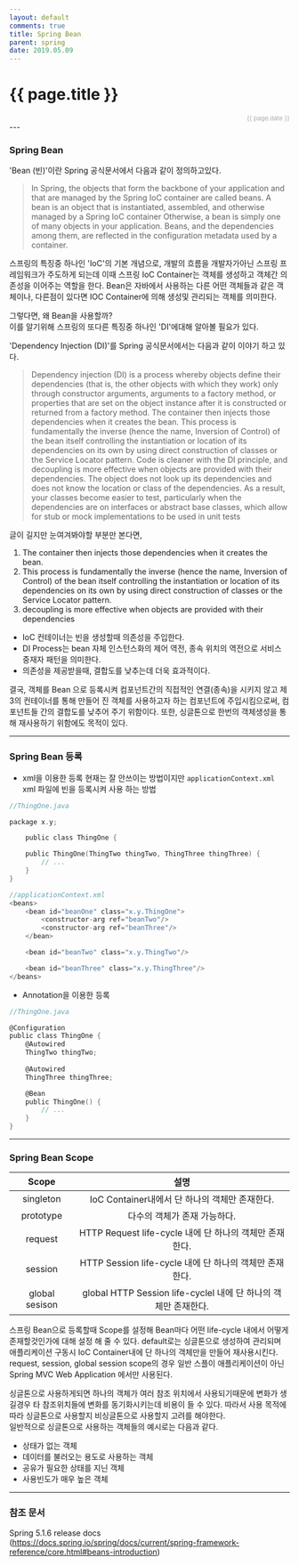 ```yaml
---
layout: default
comments: true
title: Spring Bean
parent: spring
date: 2019.05.09
---
```


<h1>{{ page.title }}</h1>  
<div style="text-align:right; font-size:11px; color:#aaa">{{ page.date }} </div>
---

### Spring Bean 
'Bean (빈)'이란 Spring 공식문서에서 다음과 같이 정의하고있다.    

> In Spring, the objects that form the backbone of your application and that are managed by the Spring IoC container are called beans. A bean is an object that is instantiated, assembled, and otherwise managed by a Spring IoC container Otherwise, a bean is simply one of many objects in your application. Beans, and the dependencies among them, are reflected in the configuration metadata used by a container.  
   
    
    
스프링의 특징중 하나인 'IoC'의 기본 개념으로, 개발의 흐름을 개발자가아닌 스프링 프레임워크가 주도하게 되는데 이때 스프링 IoC Container는 객체를 생성하고 객체간 의존성을 이어주는 역할을 한다.  Bean은 자바에서 사용하는 다른 어떤 객체들과 같은 객체이나, 다른점이 있다면 IOC Container에 의해 생성및 관리되는 객체를 의미한다.  

그렇다면, 왜 Bean을 사용할까?  
이를 알기위해 스프링의 또다른 특징중 하나인 'DI'에대해 알아볼 필요가 있다. 

'Dependency Injection (DI)'를 Spring 공식문서에서는 다음과 같이 이야기 하고 있다.

> Dependency injection (DI) is a process whereby objects define their dependencies (that is, the other objects with which they work) only through constructor arguments, arguments to a factory method, or properties that are set on the object instance after it is constructed or returned from a factory method. The container then injects those dependencies when it creates the bean. This process is fundamentally the inverse (hence the name, Inversion of Control) of the bean itself controlling the instantiation or location of its dependencies on its own by using direct construction of classes or the Service Locator pattern.
> Code is cleaner with the DI principle, and decoupling is more effective when objects are provided with their dependencies. The object does not look up its dependencies and does not know the location or class of the dependencies. As a result, your classes become easier to test, particularly when the dependencies are on interfaces or abstract base classes, which allow for stub or mock implementations to be used in unit tests    
   
    
  
글이 길지만 눈여겨봐야할 부분만 본다면, 
1. The container then injects those dependencies when it creates the bean.
2. This process is fundamentally the inverse (hence the name, Inversion of Control) of the bean itself controlling the instantiation or location of its dependencies on its own by using direct construction of classes or the Service Locator pattern.
3. decoupling is more effective when objects are provided with their dependencies

-  IoC 컨테이너는 빈을 생성할때 의존성을 주입한다.
- DI Process는 bean 자체 인스턴스화의 제어 역전, 종속 위치의 역전으로 서비스 중재자 패턴을 의미한다.
- 의존성을 제공받을때, 결합도를 낮추는데 더욱 효과적이다.

결국, 객체를 Bean 으로 등록시켜 컴포넌트간의 직접적인 연결(종속)을 시키지 않고 제3의 컨테이너를 통해 만들어 진 객체를 사용하고자 하는 컴포넌트에 주입시킴으로써, 컴포넌트들 간의 결합도를 낮추어 주기 위함이다.  또한, 싱글톤으로 한번의 객체생성을 통해 재사용하기 위함에도 목적이 있다.

---

### Spring Bean 등록
- xml을 이용한 등록
현재는 잘 안쓰이는 방법이지만 `applicationContext.xml` xml 파일에 빈을 등록시켜 사용 하는 방법

```c
//ThingOne.java

package x.y;

    public class ThingOne {

    public ThingOne(ThingTwo thingTwo, ThingThree thingThree) {
        // ...
    }
}
```  
```c
//applicationContext.xml
<beans>
    <bean id="beanOne" class="x.y.ThingOne">
        <constructor-arg ref="beanTwo"/>
        <constructor-arg ref="beanThree"/>
    </bean>

    <bean id="beanTwo" class="x.y.ThingTwo"/>

    <bean id="beanThree" class="x.y.ThingThree"/>
</beans>
```  

- Annotation을 이용한 등록
```c
//ThingOne.java

@Configuration
public class ThingOne {
    @Autowired 
    ThingTwo thingTwo;
    
    @Autowired
    ThingThree thingThree;

    @Bean
    public ThingOne() {
        // ...
    }
}
```  

---

### Spring Bean Scope

|Scope|설명|
|:--:|:--:|
|singleton|IoC Container내에서 단 하나의 객체만 존재한다.|
|prototype|다수의 객체가 존재 가능하다.|
|request|HTTP Request life-cycle 내에 단 하나의 객체만 존재한다.|
|session|HTTP Session life-cycle 내에 단 하나의 객체만 존재한다.|
|global sesison|global HTTP Session life-cyclel 내에 단 하나의 객체만 존재한다.|
  
스프링 Bean으로 등록할때 Scope를 설정해 Bean마다 어떤 life-cycle 내에서 어떻게 존재할것인가에 대해 설정 해 줄 수 있다. default로는 싱글톤으로 생성하여 관리되며 애플리케이션 구동시 IoC Container내에 단 하나의 객체만을 만들어 재사용시킨다. request, session, global session scope의 경우 일반 스플이 애플리케이션이 아닌 Spring MVC Web Application 에서만 사용된다.

싱글톤으로 사용하게되면 하나의 객체가 여러 참조 위치에서 사용되기때문에 변화가 생길경우 타 참조위치들에 변화를 동기화시키는데 비용이 들 수 있다. 따라서 사용 목적에 따라 싱글톤으로 사용할지 비싱글톤으로 사용할지 고려를 해야한다.  
일반적으로 싱글톤으로 사용하는 객체들의 예시로는 다음과 같다.  
- 상태가 없는 객체 
- 데이터를 불러오는 용도로 사용하는 객체
- 공유가 필요한 상태를 지닌 객체
- 사용빈도가 매우 높은 객체

---
  
### 참조 문서
Spring 5.1.6 release docs  
(https://docs.spring.io/spring/docs/current/spring-framework-reference/core.html#beans-introduction)
